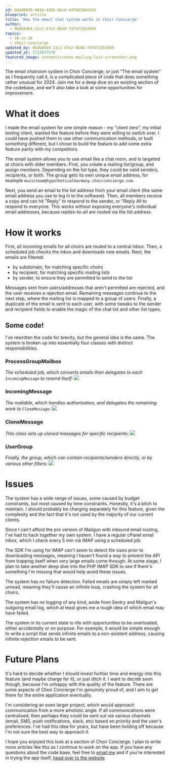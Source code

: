 ```yaml
---
id: 0da986d9-401d-4165-bbcd-4dfb83b6d343
blueprint: article
title: 'How the email chat system works in Choir Concierge'
author:
  - 9bdb0db4-21c2-47e2-8b40-7df4732b3849
topics:
  - 30-in-30
  - choir-concierge
updated_by: 9bdb0db4-21c2-47e2-8b40-7df4732b3849
updated_at: 1733927578
featured_image: content/create-mailing-list-screenshot.png
---
```

The email chatroom system in Choir Concierge, or just "The email system" as I frequently call it, is a complicated piece of code that does something rather unusual for 2024. Join me for a deep dive on an existing section of the codebase, and we'll also take a look at some opportunities for improvement.

# What it does
I made the email system for one simple reason - my "client zero", my initial testing client, wanted the feature before they were willing to switch over. I could have pushed them to use other communication methods, or built something different, but I chose to build the feature to add some extra feature parity with my competitors.

The email system allows you to use email like a chat room, and is targeted at choirs with older members. First, you create a mailing list/group, and assign members. Depending on the list type, they could be valid senders, recipients, or both. The group gets its own unique email address, for example `musicteam@hypotheticalharmony.choirconcierge.com`.

Next, you send an email to the list address from your email client (the same email address you use to log in to the software). Then, all members receive a copy and can hit "Reply" to respond to the sender, or "Reply All to respond to everyone. This works without exposing everyone's individual email addresses, because replies-to-all are routed via the list address.

# How it works
First, all incoming emails for all choirs are routed to a central inbox. Then, a scheduled job checks the inbox and downloads new emails. Next, the emails are filtered:
- by subdomain, for matching specific choirs
- by recipient, for matching specific mailing lists
- by sender, to ensure they are permitted to send to the list

Messages sent from users/addresses that aren't permitted are rejected, and the user receives a rejection email. Remaining messages continue to the next step, where the mailing list is mapped to a group of users. Finally, a duplicate of the email is sent to each user, with some tweaks to the sender and recipient fields to enable the magic of the chat list and other list types.

## Some code!
I've rewritten the code for brevity, but the general idea is the same. The system is broken up into essentially four classes with distinct responsibilities.

### ProcessGroupMailbox
_The scheduled job, which converts emails then delegates to each `IncomingMessage` to resend itself:_
![](/assets/content/mailing-lists-article/processgroupmailbox.png)

### IncomingMessage
_The mailable, which handles authorisation, and delegates the remaining work to `CloneMessage`:_
![](/assets/content/mailing-lists-article/incomingmessage.png)

### CloneMessage
_This class sets up cloned messages for specific recipients:_
![](/assets/content/mailing-lists-article/clonemessage.png)

### UserGroup
_Finally, the group, which can contain recipients/senders directly, or by various other filters:_
![](/assets/content/mailing-lists-article/usergroup.png)

# Issues
The system has a wide range of issues, some caused by budget constraints, but most caused by time constraints. Honestly, it's a bitch to maintain. I should probably be charging separately for this feature, given the complexity and the fact that it's not used by the majority of our current clients. 

Since I can't afford the pro version of Mailgun with inbound email routing, I've had to hack together my own system. I have a regular cPanel email inbox, which I check every 5 min via IMAP using a scheduled job.

The SDK I'm using for IMAP can't seem to detect file sizes prior to downloading messages, meaning I haven't found a way to prevent the API from trapping itself when very large emails come through. At some stage, I plan to take another deep dive into the PHP IMAP SDK to see if there's something I'm missing that would help avoid these issues. 

The system has no failure detection. Failed emails are simply left marked unread, meaning they'll cause an infinite loop, crashing the system for all choirs.

The system has no logging of any kind, aside from Sentry and Mailgun's outgoing email log, which at least gives me a rough idea of which email may have failed. 

The system in its current state is rife with opportunities to be overloaded, either accidentally or on purpose. For example, it would be simple enough to write a script that sends infinite emails to a non-existent address, causing infinite rejection emails to be sent.


# Future Plans
It's hard to decide whether I should invest further time and energy into this feature (and maybe charge for it), or just ditch it. I want to decide soon though, because I'm unhappy with the quality of the feature. There are some aspects of Choir Concierge I'm genuinely proud of, and I aim to get there for the entire application eventually.

I'm considering an even larger project, which would approach communication from a more wholistic angle. If all communications were centralised, then perhaps they could be sent out via various channels (email, SMS, push notifications, slack, etc) based on priority and the user's preferences. I've had this idea for years, but have been holding off because I'm not sure the best way to approach it. 

I hope you enjoyed this look at a section of Choir Concierge. I plan to write more articles like this as I continue to work on the app. If you have any questions about the code base, feel free to [email me](mailto:hayleybech@gmail.com) and if you're interested in trying the app itself, [head over to the website](https://www.choirconcierge.com).